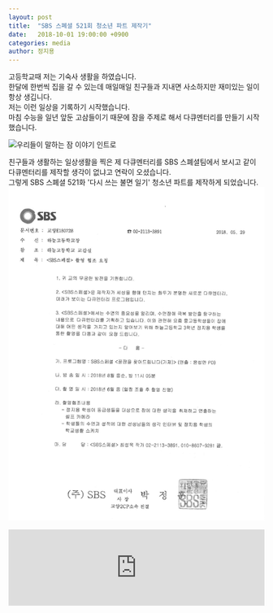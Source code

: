 ```yaml
---
layout: post
title:  "SBS 스폐셜 521회 청소년 파트 제작기"
date:   2018-10-01 19:00:00 +0900
categories: media
author: 정지용
---
```

고등학교때 저는 기숙사 생활을 하였습니다.<br>
한달에 한번씩 집을 갈 수 있는데 매일매일 친구들과 지내면 사소하지만 재미있는 일이 항상 생깁니다.<br>
저는 이런 일상을 기록하기 시작했습니다.<br>
마침 수능을 일년 앞둔 고삼들이기 때문에 잠을 주제로 해서 다큐멘터리를 만들기 시작했습니다.<br>

![우리들이 말하는 잠 이야기 인트로](./assets/post/181001/sbsintro.gif)

친구들과 생활하는 일상생활을 찍은 제 다큐멘터리를 SBS 스폐셜팀에서 보시고 같이 다큐멘터리를 제작할 생각이 없냐고 연락이 오셨습니다.<br>
그렇게 SBS 스폐셜 521화 '다시 쓰는 불면 일기' 청소년 파트를 제작하게 되었습니다.<br>
![sbs공문](./assets/post/181001/sbsdoc.png)

<iframe width="100%" src="https://www.youtube.com/embed/4mUM1PzzjCA" frameborder="0" allow="accelerometer; autoplay; encrypted-media; gyroscope; picture-in-picture" allowfullscreen></iframe>
<br>
